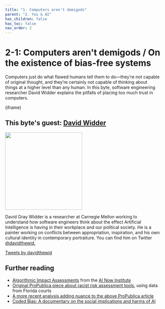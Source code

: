 ```yaml
---
title: "1. Computers aren't demigods"
parent: "2. You & AI"
has_children: false
has_toc: false
nav_order: 2
---
```


# 2-1: Computers aren't demigods / On the existence of bias-free systems

Computers just do what flawed humans tell them to do—they’re not capable of original thought, and they’re certainly not capable of thinking about things at a higher level than any human. In this byte, software engineering researcher David Widder explains the pitfalls of placing too much trust in computers.

(iframe)

## This byte's guest: [David Widder](http://davidwidder.me/)

<img src="https://se-phd.isri.cmu.edu/images/people/students/widder-david.jpg" width="250">

David Gray Widder is a researcher at Carnegie Mellon working to understand how software engineers think about the effect Artificial Intelligence is having in their workplace and our political society. He is a painter working on conflicts between appropriation, inspiration, and his own cultural identity in contemporary portraiture. You can find him on Twitter [@davidthewid.](https://twitter.com/davidthewid)

<a class="twitter-timeline" data-height="350" data-dnt="true" href="https://twitter.com/davidthewid?ref_src=twsrc%5Etfw">Tweets by davidthewid</a> <script async src="https://platform.twitter.com/widgets.js" charset="utf-8"></script>

## Further reading

* [Algorithmic Impact Assessments](https://ainowinstitute.org/aiareport2018.pdf) from the [AI Now Institute](https://ainowinstitute.org/)
* [Original ProPublica piece about racist risk assessment tools](https://www.propublica.org/article/machine-bias-risk-assessments-in-criminal-sentencing), using data from Florida courts
* [A more recent analysis adding nuance to the above ProPublica article](https://www.washingtonpost.com/news/monkey-cage/wp/2016/10/17/can-an-algorithm-be-racist-our-analysis-is-more-cautious-than-propublicas/)
* [Coded Bias: A documentary on the social implications and harms of AI](https://www.codedbias.com/virtualcinema)
